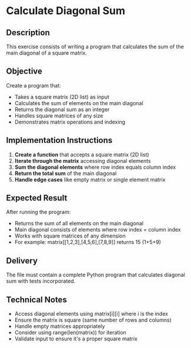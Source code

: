 # Calculate Diagonal Sum

## Description
This exercise consists of writing a program that calculates the sum of the main diagonal of a square matrix.

## Objective
Create a program that:
- Takes a square matrix (2D list) as input
- Calculates the sum of elements on the main diagonal
- Returns the diagonal sum as an integer
- Handles square matrices of any size
- Demonstrates matrix operations and indexing

## Implementation Instructions
1. **Create a function** that accepts a square matrix (2D list)
2. **Iterate through the matrix** accessing diagonal elements
3. **Sum the diagonal elements** where row index equals column index
4. **Return the total sum** of the main diagonal
5. **Handle edge cases** like empty matrix or single element matrix

## Expected Result
After running the program:
- Returns the sum of all elements on the main diagonal
- Main diagonal consists of elements where row index = column index
- Works with square matrices of any dimension
- For example: matrix[[1,2,3],[4,5,6],[7,8,9]] returns 15 (1+5+9)

## Delivery
The file must contain a complete Python program that calculates diagonal sum with tests incorporated.

## Technical Notes
- Access diagonal elements using matrix[i][i] where i is the index
- Ensure the matrix is square (same number of rows and columns)
- Handle empty matrices appropriately
- Consider using range(len(matrix)) for iteration
- Validate input to ensure it's a proper square matrix
